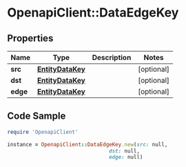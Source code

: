 # OpenapiClient::DataEdgeKey

## Properties

Name | Type | Description | Notes
------------ | ------------- | ------------- | -------------
**src** | [**EntityDataKey**](EntityDataKey.md) |  | [optional] 
**dst** | [**EntityDataKey**](EntityDataKey.md) |  | [optional] 
**edge** | [**EntityDataKey**](EntityDataKey.md) |  | [optional] 

## Code Sample

```ruby
require 'OpenapiClient'

instance = OpenapiClient::DataEdgeKey.new(src: null,
                                 dst: null,
                                 edge: null)
```


